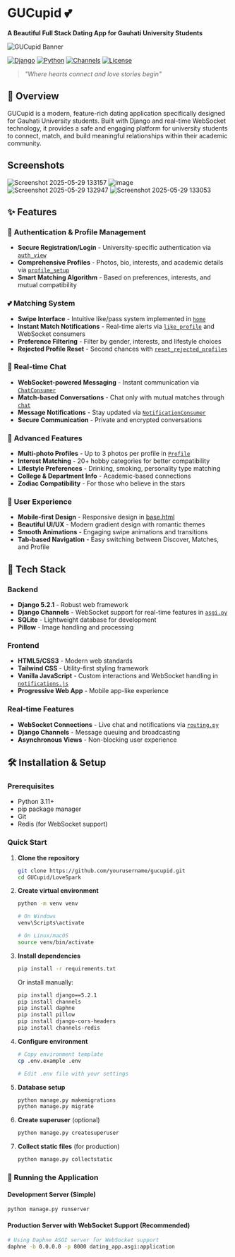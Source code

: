 # GUCupid 💕

**A Beautiful Full Stack Dating App for Gauhati University Students**

![GUCupid Banner](https://img.shields.io/badge/GUCupid-Find%20Your%20Perfect%20Match-FF6B9D?style=for-the-badge&logo=heart&logoColor=white)

[![Django](https://img.shields.io/badge/Django-5.2.1-092E20?style=flat&logo=django&logoColor=white)](https://djangoproject.com/)
[![Python](https://img.shields.io/badge/Python-3.11-3776AB?style=flat&logo=python&logoColor=white)](https://python.org/)
[![Channels](https://img.shields.io/badge/Django_Channels-WebSocket_Support-092E20?style=flat)](https://channels.readthedocs.io/)
[![License](https://img.shields.io/badge/License-MIT-green.svg?style=flat)](LICENSE)

> *"Where hearts connect and love stories begin"*

## 🌟 Overview

GUCupid is a modern, feature-rich dating application specifically designed for Gauhati University students. Built with Django and real-time WebSocket technology, it provides a safe and engaging platform for university students to connect, match, and build meaningful relationships within their academic community.

## Screenshots
![Screenshot 2025-05-29 133157](https://github.com/user-attachments/assets/120db603-d711-45d9-8ede-a4738e36a880)
![image](https://github.com/user-attachments/assets/792c851e-ef58-461f-b82c-a6d35052d3c6)
![Screenshot 2025-05-29 132947](https://github.com/user-attachments/assets/d99fb4b0-ef2d-44d4-ab44-eb552cc1aad4)
![Screenshot 2025-05-29 133053](https://github.com/user-attachments/assets/5affa90e-a013-4071-90ea-ab0214b7a221)




## ✨ Features

### 🔐 **Authentication & Profile Management**
- **Secure Registration/Login** - University-specific authentication via [`auth_view`](core/views.py)
- **Comprehensive Profiles** - Photos, bio, interests, and academic details via [`profile_setup`](core/views.py)
- **Smart Matching Algorithm** - Based on preferences, interests, and mutual compatibility

### 💕 **Matching System**
- **Swipe Interface** - Intuitive like/pass system implemented in [`home`](core/views.py)
- **Instant Match Notifications** - Real-time alerts via [`like_profile`](core/views.py) and WebSocket consumers
- **Preference Filtering** - Filter by gender, interests, and lifestyle choices
- **Rejected Profile Reset** - Second chances with [`reset_rejected_profiles`](core/views.py)

### 💬 **Real-time Chat**
- **WebSocket-powered Messaging** - Instant communication via [`ChatConsumer`](dating_app/consumers.py)
- **Match-based Conversations** - Chat only with mutual matches through [`chat`](core/views.py)
- **Message Notifications** - Stay updated via [`NotificationConsumer`](dating_app/notifications_consumer.py)
- **Secure Communication** - Private and encrypted conversations

### 🎯 **Advanced Features**
- **Multi-photo Profiles** - Up to 3 photos per profile in [`Profile`](core/models.py)
- **Interest Matching** - 20+ hobby categories for better compatibility
- **Lifestyle Preferences** - Drinking, smoking, personality type matching
- **College & Department Info** - Academic-based connections
- **Zodiac Compatibility** - For those who believe in the stars

### 📱 **User Experience**
- **Mobile-first Design** - Responsive design in [base.html](templates/base.html)
- **Beautiful UI/UX** - Modern gradient design with romantic themes
- **Smooth Animations** - Engaging swipe animations and transitions
- **Tab-based Navigation** - Easy switching between Discover, Matches, and Profile

## 🚀 Tech Stack

### Backend
- **Django 5.2.1** - Robust web framework
- **Django Channels** - WebSocket support for real-time features in [`asgi.py`](dating_app/asgi.py)
- **SQLite** - Lightweight database for development
- **Pillow** - Image handling and processing

### Frontend
- **HTML5/CSS3** - Modern web standards
- **Tailwind CSS** - Utility-first styling framework
- **Vanilla JavaScript** - Custom interactions and WebSocket handling in [`notifications.js`](static/js/notifications.js)
- **Progressive Web App** - Mobile app-like experience

### Real-time Features
- **WebSocket Connections** - Live chat and notifications via [`routing.py`](dating_app/routing.py)
- **Django Channels** - Message queuing and broadcasting
- **Asynchronous Views** - Non-blocking user experience

## 🛠️ Installation & Setup

### Prerequisites
- Python 3.11+
- pip package manager
- Git
- Redis (for WebSocket support)

### Quick Start

1. **Clone the repository**
   ```bash
   git clone https://github.com/yourusername/gucupid.git
   cd GUCupid/LoveSpark
   ```

2. **Create virtual environment**
   ```bash
   python -m venv venv
   
   # On Windows
   venv\Scripts\activate
   
   # On Linux/macOS
   source venv/bin/activate
   ```

3. **Install dependencies**
   ```bash
   pip install -r requirements.txt
   ```
   
   Or install manually:
   ```bash
   pip install django==5.2.1
   pip install channels
   pip install daphne
   pip install pillow
   pip install django-cors-headers
   pip install channels-redis
   ```

4. **Configure environment**
   ```bash
   # Copy environment template
   cp .env.example .env
   
   # Edit .env file with your settings
   ```

5. **Database setup**
   ```bash
   python manage.py makemigrations
   python manage.py migrate
   ```

6. **Create superuser** (optional)
   ```bash
   python manage.py createsuperuser
   ```

7. **Collect static files** (for production)
   ```bash
   python manage.py collectstatic
   ```

### 🚀 Running the Application

#### Development Server (Simple)
```bash
python manage.py runserver
```

#### Production Server with WebSocket Support (Recommended)
```bash
# Using Daphne ASGI server for WebSocket support
daphne -b 0.0.0.0 -p 8000 dating_app.asgi:application
```
